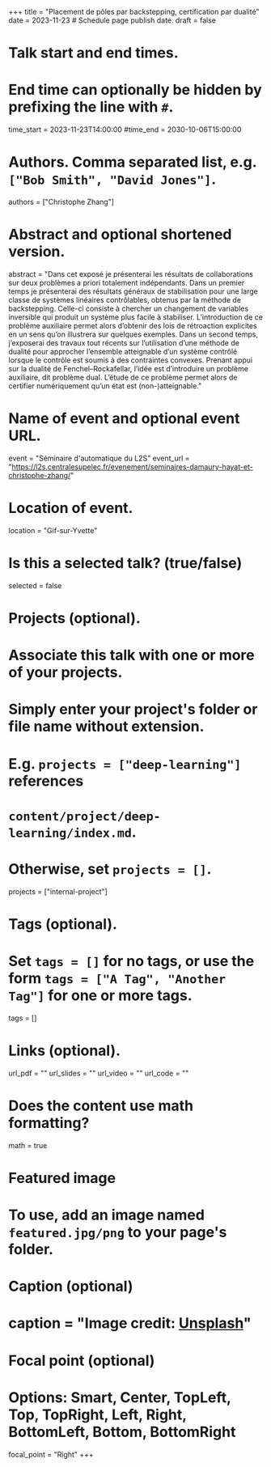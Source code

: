+++
title = "Placement de pôles par backstepping, certification par dualité"
date = 2023-11-23 # Schedule page publish date.
draft = false

# Talk start and end times.
#   End time can optionally be hidden by prefixing the line with `#`.
time_start = 2023-11-23T14:00:00
#time_end = 2030-10-06T15:00:00

# Authors. Comma separated list, e.g. `["Bob Smith", "David Jones"]`.
authors = ["Christophe Zhang"]

# Abstract and optional shortened version.
abstract = "Dans cet exposé je présenterai les résultats de collaborations sur deux problèmes a priori totalement indépendants. Dans un premier temps je présenterai des résultats généraux de stabilisation pour une large classe de systèmes linéaires contrôlables, obtenus par la méthode de backstepping. Celle-ci consiste à chercher un changement de variables inversible qui produit un système plus facile à stabiliser. L’introduction de ce problème auxiliaire permet alors d’obtenir des lois de rétroaction explicites en un sens qu’on illustrera sur quelques exemples.
Dans un second temps, j’exposerai des travaux tout récents sur l’utilisation d’une méthode de dualité pour approcher l’ensemble atteignable d’un système contrôlé lorsque le contrôle est soumis à des contraintes convexes. Prenant appui sur la dualité de Fenchel–Rockafellar, l’idée est d’introduire un problème auxiliaire, dit problème dual. L’étude de ce problème permet alors de certifier numériquement qu’un état est (non-)atteignable."


# Name of event and optional event URL.
event = "Séminaire d'automatique du L2S"
event_url = "https://l2s.centralesupelec.fr/evenement/seminaires-damaury-hayat-et-christophe-zhang/"

# Location of event.
location = "Gif-sur-Yvette"

# Is this a selected talk? (true/false)
selected = false

# Projects (optional).
#   Associate this talk with one or more of your projects.
#   Simply enter your project's folder or file name without extension.
#   E.g. `projects = ["deep-learning"]` references 
#   `content/project/deep-learning/index.md`.
#   Otherwise, set `projects = []`.
projects = ["internal-project"]

# Tags (optional).
#   Set `tags = []` for no tags, or use the form `tags = ["A Tag", "Another Tag"]` for one or more tags.
tags = []

# Links (optional).
url_pdf = ""
url_slides = ""
url_video = ""
url_code = ""

# Does the content use math formatting?
math = true

# Featured image
# To use, add an image named `featured.jpg/png` to your page's folder. 
  # Caption (optional)
 # caption = "Image credit: [**Unsplash**](https://unsplash.com/photos/bzdhc5b3Bxs)"

  # Focal point (optional)
  # Options: Smart, Center, TopLeft, Top, TopRight, Left, Right, BottomLeft, Bottom, BottomRight
  focal_point = "Right"
+++

